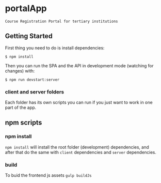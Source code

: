 # portalApp

```
Course Registration Portal for tertiary institutions
```

## Getting Started

First thing you need to do is install dependencies:
```
$ npm install
```

Then you can run the SPA and the API in development mode (watching for changes) with:
```
$ npm run devstart:server
```
### client and server folders

Each folder has its own scripts you can run if you just want to work in one part of the app.

## npm scripts

### npm install
`npm install` will install the root folder (development) dependencies, and after that do the same with `client` dependencies and `server` dependencies.

### build
To buid the frontend js assets
`gulp buildJs`